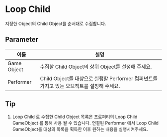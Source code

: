 # Loop Child
지정한 Object의 Child Object를 순서대로 수집합니다. 

## Parameter

| **이름**      | **설명**                                                       |
|-------------|--------------------------------------------------------------|
| Game Object | 수집할 Child Object의 상위 Object를 설정해 주세요.                        |
| Performer   | Child Object를 대상으로 실행할 Performer 컴퍼넌트를 가지고 있는 오브젝트를 설정해 주세요. |



## Tip

1. Loop Child 로 수집한 Child Object 목록은 프로퍼티의 Loop Child GameObject 를 통해 사용 될 수 있습니다. 
연결된 Performer 에서 Loop Child GameObject를 대상의 목록을 획득한 이후 원하는 내용을 실행시켜주세요.  


